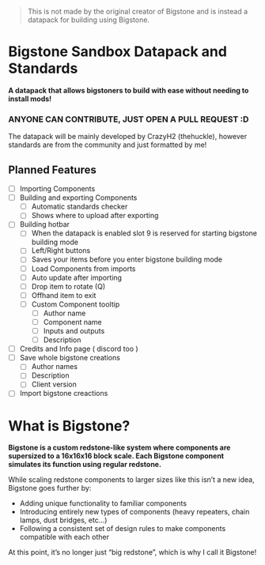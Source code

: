 > This is not made by the original creator of Bigstone and is instead a datapack for building using Bigstone.

# **Bigstone Sandbox Datapack and Standards**
**A datapack that allows bigstoners to build with ease without needing to install mods!**

### ANYONE CAN CONTRIBUTE, JUST OPEN A PULL REQUEST :D

The datapack will be mainly developed by CrazyH2 (thehuckle), however standards are from the community and just formatted by me!

## Planned Features

- [ ] Importing Components
- [ ] Building and exporting Components
  - [ ] Automatic standards checker
  - [ ] Shows where to upload after exporting
- [ ] Building hotbar
  - [ ] When the datapack is enabled slot 9 is reserved for starting bigstone building mode
  - [ ] Left/Right buttons
  - [ ] Saves your items before you enter bigstone building mode
  - [ ] Load Components from imports
  - [ ] Auto update after importing
  - [ ] Drop item to rotate (Q)
  - [ ] Offhand item to exit
  - [ ] Custom Component tooltip
    - [ ] Author name
    - [ ] Component name
    - [ ] Inputs and outputs
    - [ ] Description
- [ ] Credits and Info page ( discord too )
- [ ] Save whole bigstone creations
  - [ ] Author names
  - [ ] Description
  - [ ] Client version
- [ ] Import bigstone creactions

# **What is Bigstone?**
**Bigstone is a custom redstone-like system where components are supersized to a 16x16x16 block scale. Each Bigstone component simulates its function using regular redstone.**

While scaling redstone components to larger sizes like this isn’t a new idea, Bigstone goes further by:
- Adding unique functionality to familiar components
- Introducing entirely new types of components (heavy repeaters, chain lamps, dust bridges, etc...)
- Following a consistent set of design rules to make components compatible with each other

At this point, it’s no longer just “big redstone”, which is why I call it Bigstone!
